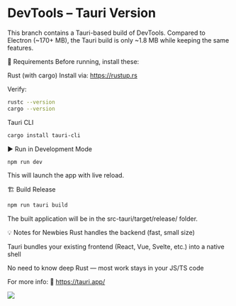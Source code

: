 # DevTools – Tauri Version
This branch contains a Tauri-based build of DevTools.
Compared to Electron (~170+ MB), the Tauri build is only ~1.8 MB while keeping the same features.

🚀 Requirements
Before running, install these:

Rust (with cargo)
Install via: https://rustup.rs

Verify:
```bash
rustc --version
cargo --version
```

Tauri CLI

```bash
cargo install tauri-cli
```
▶️ Run in Development Mode
```bash
npm run dev
```
This will launch the app with live reload.

🏗 Build Release
```bash
npm run tauri build
```
The built application will be in the src-tauri/target/release/ folder.


💡 Notes for Newbies
Rust handles the backend (fast, small size)

Tauri bundles your existing frontend (React, Vue, Svelte, etc.) into a native shell

No need to know deep Rust — most work stays in your JS/TS code

For more info:
📖 https://tauri.app/


![](https://rs2.deno.dev/2u841r/devtools)